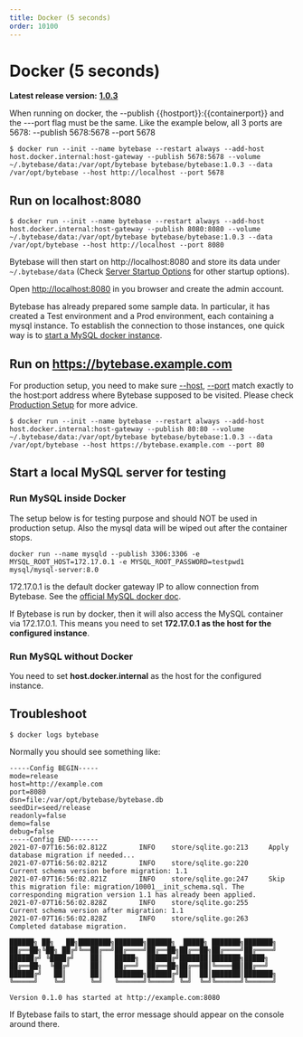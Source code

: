 ```yaml
---
title: Docker (5 seconds)
order: 10100
---
```


# Docker (5 seconds)

**Latest release version:** [**1.0.3**](https://github.com/bytebase/bytebase/releases/tag/v1.0.3)

<hint-block type="info">

When running on docker, the --publish \{{hostport\}}:\{{containerport\}} and the ---port flag must be the same. Like the example below, all 3 ports are 5678: --publish 5678:5678 --port 5678

`$ docker run --init --name bytebase --restart always --add-host host.docker.internal:host-gateway --publish 5678:5678 --volume ~/.bytebase/data:/var/opt/bytebase bytebase/bytebase:1.0.3 --data /var/opt/bytebase --host http://localhost --port 5678`

</hint-block>

## Run on localhost:8080

`$ docker run --init --name bytebase --restart always --add-host host.docker.internal:host-gateway --publish 8080:8080 --volume ~/.bytebase/data:/var/opt/bytebase bytebase/bytebase:1.0.3 --data /var/opt/bytebase --host http://localhost --port 8080`

Bytebase will then start on http://localhost:8080 and store its data under `~/.bytebase/data` (Check [Server Startup Options](/docs/reference/command-line) for other startup options).

Open [http://localhost:8080](http://localhost:8080) in you browser and create the admin account.

<hint-block type="info">

Bytebase has already prepared some sample data. In particular, it has created a Test environment and a Prod environment, each containing a mysql instance. To establish the connection to those instances, one quick way is to [start a MySQL docker instance](#start-a-mysql-docker-instance-for-testing).

</hint-block>

## Run on https://bytebase.example.com

<hint-block type="info">

For production setup, you need to make sure [--host](/docs/reference/command-line#host-less-than-less-than-string-greater-than-greater-than), [--port](/docs/reference/command-line#port-less-than-less-than-number-greater-than-greater-than) match exactly to the host:port address where Bytebase supposed to be visited. Please check [Production Setup](/docs/operating/production-setup) for more advice.

</hint-block>

`$ docker run --init --name bytebase --restart always --add-host host.docker.internal:host-gateway --publish 80:80 --volume ~/.bytebase/data:/var/opt/bytebase bytebase/bytebase:1.0.3 --data /var/opt/bytebase --host https://bytebase.example.com --port 80`

## Start a local MySQL server for testing

### Run MySQL inside Docker

<hint-block type="warning">

The setup below is for testing purpose and should NOT be used in production setup. Also the mysql data will be wiped out after the container stops.

</hint-block>

```
docker run --name mysqld --publish 3306:3306 -e MYSQL_ROOT_HOST=172.17.0.1 -e MYSQL_ROOT_PASSWORD=testpwd1 mysql/mysql-server:8.0
```

172.17.0.1 is the default docker gateway IP to allow connection from Bytebase. See the [official MySQL docker doc](https://dev.mysql.com/doc/mysql-installation-excerpt/8.0/en/docker-mysql-more-topics.html#docker_var_mysql-root-host).

<hint-block type="info">

If Bytebase is run by docker, then it will also access the MySQL container via 172.17.0.1. This means you need to set **172.17.0.1 as the host for the configured instance**.

</hint-block>

### Run MySQL without Docker

You need to set **host.docker.internal** as the host for the configured instance.

## Troubleshoot

`$ docker logs bytebase`

Normally you should see something like:

```
-----Config BEGIN-----
mode=release
host=http://example.com
port=8080
dsn=file:/var/opt/bytebase/bytebase.db
seedDir=seed/release
readonly=false
demo=false
debug=false
-----Config END-------
2021-07-07T16:56:02.812Z        INFO    store/sqlite.go:213     Apply database migration if needed...
2021-07-07T16:56:02.821Z        INFO    store/sqlite.go:220     Current schema version before migration: 1.1
2021-07-07T16:56:02.821Z        INFO    store/sqlite.go:247     Skip this migration file: migration/10001__init_schema.sql. The corresponding migration version 1.1 has already been applied.
2021-07-07T16:56:02.828Z        INFO    store/sqlite.go:255     Current schema version after migration: 1.1
2021-07-07T16:56:02.828Z        INFO    store/sqlite.go:263     Completed database migration.

██████╗ ██╗   ██╗████████╗███████╗██████╗  █████╗ ███████╗███████╗
██╔══██╗╚██╗ ██╔╝╚══██╔══╝██╔════╝██╔══██╗██╔══██╗██╔════╝██╔════╝
██████╔╝ ╚████╔╝    ██║   █████╗  ██████╔╝███████║███████╗█████╗
██╔══██╗  ╚██╔╝     ██║   ██╔══╝  ██╔══██╗██╔══██║╚════██║██╔══╝
██████╔╝   ██║      ██║   ███████╗██████╔╝██║  ██║███████║███████╗
╚═════╝    ╚═╝      ╚═╝   ╚══════╝╚═════╝ ╚═╝  ╚═╝╚══════╝╚══════╝

Version 0.1.0 has started at http://example.com:8080
```

If Bytebase fails to start, the error message should appear on the console around there.
